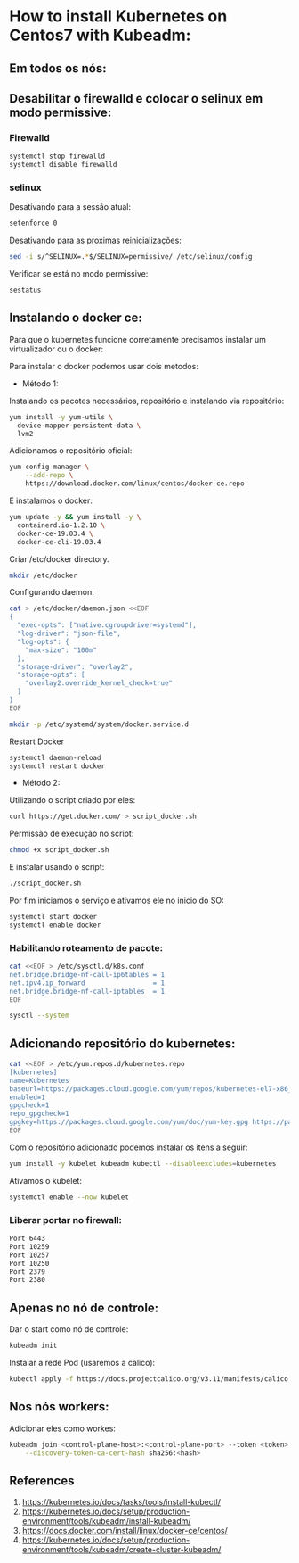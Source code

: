 # How to install Kubernetes on Centos7 with Kubeadm:

## Em todos os nós:

## Desabilitar o firewalld e colocar o selinux em modo permissive:

### Firewalld

```bash
systemctl stop firewalld
systemctl disable firewalld
```

### selinux

Desativando para a sessão atual:

```bash
setenforce 0
```

Desativando para as proximas reinicializações:

```bash
sed -i s/^SELINUX=.*$/SELINUX=permissive/ /etc/selinux/config
```

Verificar se está no modo permissive:

```bash
sestatus
```

## Instalando o docker ce:

Para que o kubernetes funcione corretamente precisamos instalar um virtualizador ou o docker:

Para instalar o docker podemos usar dois metodos:

* Método 1:

Instalando os pacotes necessários, repositório e instalando via repositório:

```bash
yum install -y yum-utils \
  device-mapper-persistent-data \
  lvm2
```
Adicionamos o repositório oficial:

```bash
yum-config-manager \
    --add-repo \
    https://download.docker.com/linux/centos/docker-ce.repo
```

E instalamos o docker:

```bash
yum update -y && yum install -y \
  containerd.io-1.2.10 \
  docker-ce-19.03.4 \
  docker-ce-cli-19.03.4
```

Criar /etc/docker directory.

```bash
mkdir /etc/docker
```

Configurando daemon:

```bash
cat > /etc/docker/daemon.json <<EOF
{
  "exec-opts": ["native.cgroupdriver=systemd"],
  "log-driver": "json-file",
  "log-opts": {
    "max-size": "100m"
  },
  "storage-driver": "overlay2",
  "storage-opts": [
    "overlay2.override_kernel_check=true"
  ]
}
EOF
```

```bash
mkdir -p /etc/systemd/system/docker.service.d
```

Restart Docker

```bash
systemctl daemon-reload
systemctl restart docker
```

* Método 2: 

Utilizando o script criado por eles:

```bash
curl https://get.docker.com/ > script_docker.sh
```

Permissão de execução no script:

```bash
chmod +x script_docker.sh
```

E instalar usando o script:

```bash
./script_docker.sh
```

Por fim iniciamos o serviço e ativamos ele no inicio do SO:

```bash
systemctl start docker
systemctl enable docker
```

### Habilitando roteamento de pacote:

```bash
cat <<EOF > /etc/sysctl.d/k8s.conf
net.bridge.bridge-nf-call-ip6tables = 1
net.ipv4.ip_forward                 = 1
net.bridge.bridge-nf-call-iptables  = 1
EOF

sysctl --system
```

## Adicionando repositório do kubernetes:

```bash
cat <<EOF > /etc/yum.repos.d/kubernetes.repo
[kubernetes]
name=Kubernetes
baseurl=https://packages.cloud.google.com/yum/repos/kubernetes-el7-x86_64
enabled=1
gpgcheck=1
repo_gpgcheck=1
gpgkey=https://packages.cloud.google.com/yum/doc/yum-key.gpg https://packages.cloud.google.com/yum/doc/rpm-package-key.gpg
EOF
```

Com o repositório adicionado podemos instalar os itens a seguir:

```bash
yum install -y kubelet kubeadm kubectl --disableexcludes=kubernetes
```

Ativamos o kubelet:

```bash
systemctl enable --now kubelet
```

### Liberar portar no firewall:

```bash
Port 6443
Port 10259
Port 10257
Port 10250
Port 2379 
Port 2380
```

## Apenas no nó de controle: 

Dar o start como nó de controle:

```bash
kubeadm init
```

Instalar a rede Pod (usaremos a calico): 

```bash
kubectl apply -f https://docs.projectcalico.org/v3.11/manifests/calico.yaml
```
## Nos nós workers:

Adicionar eles como workes:

```bash
kubeadm join <control-plane-host>:<control-plane-port> --token <token> \
    --discovery-token-ca-cert-hash sha256:<hash>
```

## References

1. https://kubernetes.io/docs/tasks/tools/install-kubectl/
1. https://kubernetes.io/docs/setup/production-environment/tools/kubeadm/install-kubeadm/
1. https://docs.docker.com/install/linux/docker-ce/centos/
1. https://kubernetes.io/docs/setup/production-environment/tools/kubeadm/create-cluster-kubeadm/
